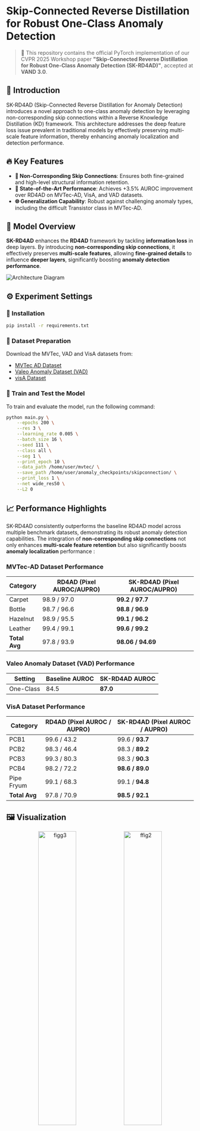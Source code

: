 # Skip-Connected Reverse Distillation for Robust One-Class Anomaly Detection

> 📣 This repository contains the official PyTorch implementation of our CVPR 2025 Workshop paper **"Skip-Connected Reverse Distillation for Robust One-Class Anomaly Detection (SK-RD4AD)"**, accepted at **VAND 3.0**.

## 📖 Introduction

SK-RD4AD (Skip-Connected Reverse Distillation for Anomaly Detection) introduces a novel approach to one-class anomaly detection by leveraging non-corresponding skip connections within a Reverse Knowledge Distillation (KD) framework. This architecture addresses the deep feature loss issue prevalent in traditional models by effectively preserving multi-scale feature information, thereby enhancing anomaly localization and detection performance.

## 🔥 Key Features
- **🔗 Non-Corresponding Skip Connections**: Ensures both fine-grained and high-level structural information retention.
- **🚀 State-of-the-Art Performance**: Achieves +3.5% AUROC improvement over RD4AD on MVTec-AD, VisA, and VAD datasets.
- **🌐 Generalization Capability**: Robust against challenging anomaly types, including the difficult Transistor class in MVTec-AD.


## 📂 Model Overview
**SK-RD4AD** enhances the **RD4AD** framework by tackling **information loss** in deep layers. By introducing **non-corresponding skip connections**, it effectively preserves **multi-scale features**, allowing **fine-grained details** to influence **deeper layers**, significantly boosting **anomaly detection performance**.


![Architecture Diagram](https://github.com/user-attachments/assets/64b2f6de-1ec1-4232-a86c-28a4f5836b3e)


## ⚙️ Experiment Settings

### 🧪 Installation
```bash
pip install -r requirements.txt
```

### 📁 Dataset Preparation
Download the MVTec, VAD and VisA datasets from:
- [MVTec AD Dataset](https://www.mvtec.com/company/research/datasets/mvtec-ad/)
- [Valeo Anomaly Dataset (VAD)](https://drive.google.com/file/d/1LbHHJHCdkvhzVqekAIRdWjBWaBHxPjuu/view/)
- [visA Dataset](https://github.com/amazon-science/spot-diff)

### 🏃 Train and Test the Model
To train and evaluate the model, run the following command:
```bash
python main.py \
    --epochs 200 \
    --res 3 \
    --learning_rate 0.005 \
    --batch_size 16 \
    --seed 111 \
    --class all \
    --seg 1 \
    --print_epoch 10 \
    --data_path /home/user/mvtec/ \
    --save_path /home/user/anomaly_checkpoints/skipconnection/ \
    --print_loss 1 \
    --net wide_res50 \
    --L2 0
```
## 📈 Performance Highlights
SK-RD4AD consistently outperforms the baseline RD4AD model across multiple benchmark datasets, demonstrating its robust anomaly detection capabilities. The integration of **non-corresponding skip connections** not only enhances **multi-scale feature retention** but also significantly boosts **anomaly localization** performance : 

### MVTec-AD Dataset Performance
| Category     | RD4AD (Pixel AUROC/AUPRO) | SK-RD4AD (Pixel AUROC/AUPRO)   |
|--------------|----------------------------|--------------------------------|
| Carpet       | 98.9 / 97.0                | **99.2 / 97.7**                |
| Bottle       | 98.7 / 96.6                | **98.8 / 96.9**                |
| Hazelnut     | 98.9 / 95.5                | **99.1 / 96.2**                |
| Leather      | 99.4 / 99.1                | **99.6 / 99.2**                |
| **Total Avg**| 97.8 / 93.9                | **98.06 / 94.69**              |

### Valeo Anomaly Dataset (VAD) Performance
| Setting   | Baseline AUROC | SK-RD4AD AUROC |
|-----------|----------------|----------------|
| One-Class | 84.5           | **87.0**       |

### VisA Dataset Performance
| Category     | RD4AD (Pixel AUROC / AUPRO) | SK-RD4AD (Pixel AUROC / AUPRO) |
|--------------|-----------------------------|--------------------------------|
| PCB1         | 99.6 / 43.2                 | 99.6 / **93.7**                |
| PCB2         | 98.3 / 46.4                 | 98.3 / **89.2**                |
| PCB3         | 99.3 / 80.3                 | 98.3 / **90.3**                |
| PCB4         | 98.2 / 72.2                 | **98.6 / 89.0**                |
| Pipe Fryum   | 99.1 / 68.3                 | 99.1 / **94.8**                |
| **Total Avg** | 97.8 / 70.9                 | **98.5 / 92.1**                |


## 🖼️ Visualization
<p align="center">
  <img src="https://github.com/user-attachments/assets/b2fe4e4b-6a4c-4c86-8caa-ebef8da92dd8" alt="figg3" width="45%">
  <img src="https://github.com/user-attachments/assets/dbbd9d8a-f70a-4a8f-9a9b-49e2f95ed4be" alt="ffig2" width="45%">

</p>

The visualization results demonstrate **the effectiveness of the SK-RD4AD model in detecting anomalies**. The anomaly maps highlight areas where the model identifies potential defects, using red and yellow hues to indicate regions of high confidence. The overlaid images combine the original images with the anomaly maps, clearly showing the detected anomalies' locations.


## 🎯 Conclusion

SK-RD4AD effectively addresses deep feature loss by utilizing **non-corresponding skip connections**, enabling the model to better retain multi-scale features, particularly in challenging anomaly detection scenarios. This architecture enhances the model's ability to detect subtle anomalies, making SK-RD4AD a robust tool for anomaly detection across various industrial applications. Furthermore, the model demonstrates **state-of-the-art performance in one-class anomaly detection tasks**, achieving notable improvements in detection metrics compared to baseline models, thereby reinforcing its effectiveness in real-world scenarios. The results suggest that SK-RD4AD can serve as a **powerful solution** for applications requiring precise anomaly detection and robust feature preservation.

## 📚 Citation
```
To be updated soon
```